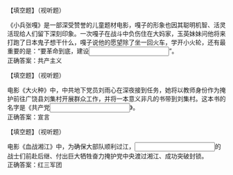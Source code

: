 【填空题】（视听题）
<div><span>《小兵张嘎》是一部深受赞誉的儿童题材电影，嘎子的形象也因其聪明机智、活灵活现给人们留下深刻印象。一次嘎子在战斗中负伤住在大妈家，玉英妹妹问他将来打跑了日本鬼子想干什么，嘎子说他的愿望除了坐一回火车，学开小火轮，还有最重要的是：“要革命到底，建设</span><input class="blank" type="text" maxlength="51" value=""><span>”。</span></div>
正确答案：共产主义

【填空题】（视听题）
<div><span>电影《大火种》中，中共地下党员刘雨心在深夜接到任务，她将以教师身份作为掩护前往广饶县刘集村开展群众工作，并将一本意义非凡的书带到刘集村。这本书的名字是《共产党</span><input class="blank" type="text" maxlength="51" value=""><span>》。</span></div>
正确答案：宣言

【填空题】（视听题）
<div><span>电影《血战湘江》中，为确保大部队顺利过江，</span><input class="blank" type="text" maxlength="51" value=""><span>的战士们前赴后继、付出巨大牺牲奋力掩护党中央渡过湘江、成功突破封锁。</span></div>
正确答案：红三军团

